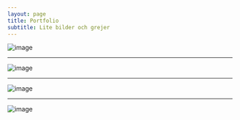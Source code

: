 ```yaml
---
layout: page
title: Portfolio
subtitle: Lite bilder och grejer
---
```


![image](https://ctl.s6img.com/society6/img/uwiQ2uEC38vbsQQo-1GMB33r__A/w_700/prints/~artwork/s6-original-art-uploads/society6/uploads/misc/bbacc5a6e67f4530bd0db2624c2d5132/~~/just-some-random-shit-prints.jpg)

---

![image](http://www.quickmeme.com/img/42/42962089a0b97dbad20268ed872c9bb0c24c29401f116397b2c1fe1256413693.jpg)

---

![image](https://cdn1.channelpro.co.uk/sites/channelpro/files/styles/article_main_wide_image/public/2019/06/cloud_shutterstock_611605280.jpg?itok=9ifDCyjA)

---

![image](https://d1h3p5fzmizjvp.cloudfront.net/wp-content/uploads/2019/08/29115129/CICD-pipeline-1024x354.png)
